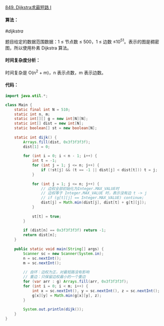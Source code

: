 [849. Dijkstra求最短路 I](https://www.acwing.com/problem/content/851/)

#### 算法：

*#dijkstra*

题目给定的数据范围数据：1 ≤ 节点数 ≤ 500，1 ≤ 边数 ≤10<sup>51</sup>。表示的图是稠密图，所以使用朴素 Dijkstra 算法。

#### 时间复杂度分析：

时间复杂是 O(n<sup>2</sup> + m)，n 表示点数，m 表示边数。

#### 代码：

```java
import java.util.*;

class Main {
    static final int N = 510;
    static int n, m;
    static int[][] g = new int[N][N];
    static int[] dist = new int[N];
    static boolean[] st = new boolean[N];
    
    static int dijk() {
        Arrays.fill(dist, 0x3f3f3f3f);
        dist[1] = 0;
        
        for (int i = 0; i < n - 1; i++) {
            int t = -1;
            for (int j = 1; j <= n; j++) {
                if (!st[j] && (t == -1 || dist[j] < dist[t])) t = j;
            }
            
            for (int j = 1; j <= n; j++) {
                // 边权全部初始化为Integer.MAX_VALUE时
                // 边权等于 Integer.MAX_VALUE 时，表示没有边 t -> j
                // if (g[t][j] == Integer.MAX_VALUE) continue;
                dist[j] = Math.min(dist[j], dist[t] + g[t][j]);
            }
            
            st[t] = true;
        }
        
        if (dist[n] == 0x3f3f3f3f) return -1;
        return dist[n];
    }
    
    public static void main(String[] args) {
        Scanner sc = new Scanner(System.in);
        n = sc.nextInt();
        m = sc.nextInt();
        
        // 自环：边权为正，对最短路没有影响
        // 重边：只保留边权最小的一个重边
        for (var arr : g) Arrays.fill(arr, 0x3f3f3f3f);
        for (int i = 0; i < m; i++) {
            int x = sc.nextInt(), y = sc.nextInt(), z = sc.nextInt();
            g[x][y] = Math.min(g[x][y], z);
        }
        
        System.out.println(dijk());
    }
}
```

